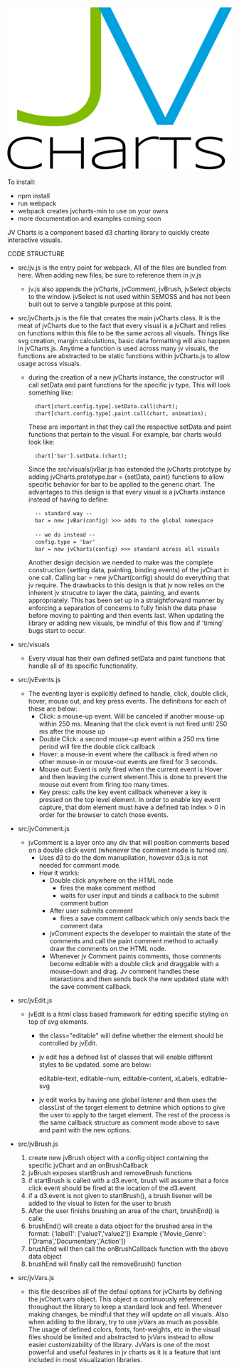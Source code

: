 ![Alt text](lib/jvLogo.png?raw=true "Title")

To install:
- npm install
- run webpack
- webpack creates jvcharts-min to use on your owns
- more documentation and examples coming soon

JV Charts is a component based d3 charting library to quickly create interactive visuals.


CODE STRUCTURE 

- src/jv.js is the entry point for webpack. All of the files are bundled from here. When adding new files, be sure to reference them in jv.js
    - jv.js also appends the jvCharts, jvComment, jvBrush, jvSelect objects to the window. jvSelect is not used within SEMOSS and has not been built out to serve a tangible purpose at this point. 

- src/jvCharts.js is the file that creates the main jvCharts class. It is the meat of jvCharts due to the fact that every visual is a jvChart and relies on functions within this file to be the same across all visuals. Things like svg creation, margin calculations, basic data formatting will also happen in jvCharts.js. Anytime a function is used across many jv visuals, the functions are abstracted to be static functions within jvCharts.js to allow usage across visuals. 

    - during the creation of a new jvCharts instance, the constructor will call setData and paint functions for the specific jv type. This will look something like:

            chart[chart.config.type].setData.call(chart);
            chart[chart.config.type].paint.call(chart, animation);

        These are important in that they call the respective setData and paint functions that pertain to the visual. For example, bar charts would look like:

            chart['bar'].setData.(chart);

        Since the src/visuals/jvBar.js has extended the jvCharts prototype by adding jvCharts.prototype.bar = {setData, paint} functions to allow specific behavior for bar to be applied to the generic chart. The advantages to this design is that every visual is a jvCharts instance instead of having to define:

            -- standard way --
            bar = new jvBar(config) >>> adds to the global namespace

            -- we do instead --
            config.type = 'bar'
            bar = new jvCharts(config) >>> standard across all visuals

        Another design decision we needed to make was the complete construction (setting data, painting, binding events) of the jvChart in one call. Calling bar = new jvChart(config) should do everything that jv require. The drawbacks to this design is that jv now relies on the inherent jv strucutre to layer the data, painting, and events appropriately. This has been set up in a straightforward manner by enforcing a separation of concerns to fully finish the data phase before moving to painting and then events last. When updating the library or adding new visuals, be mindful of this flow and if 'timing' bugs start to occur.        

- src/visuals
    - Every visual has their own defined setData and paint functions that handle all of its specific functionality.

- src/jvEvents.js
    - The eventing layer is explicitly defined to handle, click, double click, hover, mouse out, and key press events. The definitions for each of these are below:
        - Click: a mouse-up event. Will be canceled if another mouse-up within 250 ms. Meaning that the click event is not fired until 250 ms after the mouse up
        - Double Click: a second mouse-up event within a 250 ms time period will fire the double click callback
        - Hover: a mouse-in event where the callback is fired when no other mouse-in or mouse-out events are fired for 3 seconds.
        - Mouse out: Event is only fired when the current event is Hover and then leaving the current element.This is done to prevent the mouse out event from firing too many times.
        - Key press: calls the key event callback whenever a key is pressed on the top level element. In order to enable key event capture, that dom element must have a defined tab index > 0 in order for the browser to catch those events.

- src/jvComment.js
    - jvComment is a layer onto any div that will position comments based on a double click event (whenever the comment mode is turned on).
        - Uses d3 to do the dom manupilation, however d3.js is not needed for comment mode.
        - How it works:
            - Double click anywhere on the HTML node
                - fires the make comment method
                - waits for user input and binds a callback to the submit comment button
            - After user submits comment
                - fires a save comment callback which only sends back the comment data
            - jvComment expects the developer to maintain the state of the comments and call the paint comment method to actually draw the comments on the HTML node. 
            - Whenever jv Comment paints comments, those comments become editable with a double click and draggable with a mouse-down and drag. Jv comment handles these interactions and then sends back the new updated state with the save comment callback.

- src/jvEdit.js
    - jvEdit is a html class based framework for editing specific styling on top of svg elements.
        - the class="editable" will define whether the element should be controlled by jvEdit.
        - jv edit has a defined list of classes that will enable different styles to be updated. some are below:

            editable-text,
            editable-num,
            editable-content,
            xLabels,
            editable-svg

        - jv edit works by having one global listener and then uses the classList of the target element to detmine which options to give the user to apply to the target element. The rest of the process is the same callback structure as comment mode above to save and paint with the new options.

- src/jvBrush.js
    1. create new jvBrush object with a config object containing the specific jvChart and an onBrushCallback
    2. jvBrush exposes startBrush and removeBrush functions
    3. if startBrush is called with a d3.event, brush will assume that a force click event should be fired at the location of the d3.event
    4. if a d3.event is not given to startBrush(), a brush lisener will be added to the visual to listen for the user to brush
    5. After the user finishs brushing an area of the chart, brushEnd() is calle.
    6. brushEnd() will create a data object for the brushed area in the format:
        {'label1': ['value1','value2']}
        Example
        {'Movie_Genre': ['Drama','Documentary','Action']}
    7. brushEnd will then call the onBrushCallback function with the above data object
    8. brushEnd will finally call the removeBrush() function

- src/jvVars.js
    - this file describes all of the defaul options for jvCharts by defining the jvChart.vars object. This object is continuously referenced throughout the library to keep a standard look and feel. Whenever making changes, be mindful that they will update on all visuals. Also when adding to the library, try to use jvVars as much as possible. The usage of defined colors, fonts, font-weights, etc in the visual files should be limited and abstracted to jvVars instead to allow easier customizability of the library. JvVars is one of the most powerful and useful features in jv charts as it is a feature that isnt included in most visualization libraries.